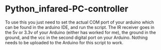# Python_infared-PC-controller
To use this you just need to set the actual COM port of your arduino which can be found in the arduino IDE, and run the script.  The IR receiver goes in the 5v or 3.3v of your Arduino (either has worked for me), the ground in the ground, and the vcc in the second digital port on your Arduino.  Nothing needs to be uploaded to the Arduino for this script to work.
